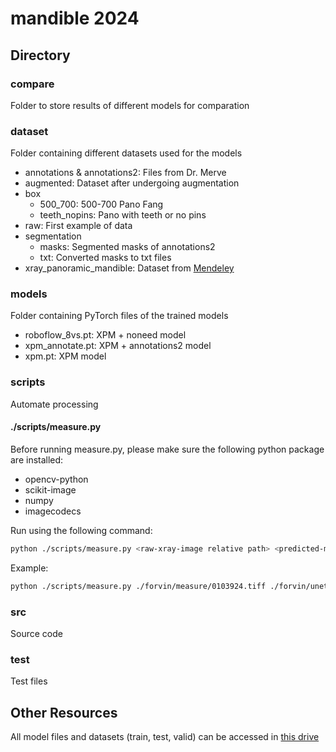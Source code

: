# mandible 2024

## Directory

### compare

Folder to store results of different models for comparation

### dataset

Folder containing different datasets used for the models

- annotations & annotations2: Files from Dr. Merve
- augmented: Dataset after undergoing augmentation
- box
  - 500_700: 500-700 Pano Fang
  - teeth_nopins: Pano with teeth or no pins
- raw: First example of data
- segmentation
  - masks: Segmented masks of annotations2
  - txt: Converted masks to txt files
- xray_panoramic_mandible: Dataset from [Mendeley](https://data.mendeley.com/datasets/hxt48yk462/1)

### models

Folder containing PyTorch files of the trained models

- roboflow_8vs.pt: XPM + noneed model
- xpm_annotate.pt: XPM + annotations2 model
- xpm.pt: XPM model

### scripts

Automate processing

#### ./scripts/measure.py

Before running measure.py, please make sure the following python package are installed:

- opencv-python
- scikit-image
- numpy
- imagecodecs

Run using the following command:

```sh
python ./scripts/measure.py <raw-xray-image relative path> <predicted-mandible-mask relative path>
```

Example:

```sh
python ./scripts/measure.py ./forvin/measure/0103924.tiff ./forvin/unetpp/0103924_prediction.tiff
```

### src

Source code

### test

Test files

## Other Resources

All model files and datasets (train, test, valid) can be accessed in [this drive](https://binusianorg-my.sharepoint.com/personal/kimberly_mazel_binus_ac_id/_layouts/15/guestaccess.aspx?share=Eqe5sPZV8hBDl0rpGt-cZ5kBwBGeHHPr5ujGMjWP21kzlQ&e=ppAGYa)
